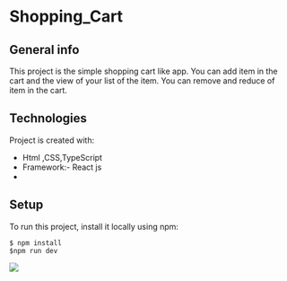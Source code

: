 # Shopping_Cart

## General info
This project is the simple shopping cart like app.
You can add item in the cart and the view of your list of the item.
You can remove and reduce of item in the cart.
	
## Technologies
Project is created with:
* Html ,CSS,TypeScript
* Framework:- React js
*
	
## Setup
To run this project, install it locally using npm:

```
$ npm install
$npm run dev
```

<p><img src="https://i.postimg.cc/yYd9B6W0/Screenshot-57.png"/></p>
